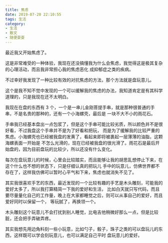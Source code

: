 ```yaml
---
title: 焦虑
date: 2019-07-20 22:10:55
tags: 生活
category: 
- 生活
- 散文
- 随便耍耍
---
```


最近我又开始焦虑了。

这是非常难受的一种体验，我现在还没搞懂我为什么会焦虑，我觉得这是极其复杂的心理活动，而且我非常担心我的焦虑恶化
成抑郁症之类的疾病。

不过幸好我发现了一种比较有效的对抗焦虑的方法，那个方法就是盘玩意儿。

这个是我不知不觉中发现的一个可以缓解我的焦虑的办法，我知道肯定是有其科学道理的，只是我现在还不太明白。

我现在在盘的东西有 3 个，一个是一串儿金刚菩提手串，就是那种很普通的手串，不是名贵的那种的，还有一个小海螺壳，最后是
一块不大不小的雨花石。

手串我已经基本盘出一点包浆了，但是这个手串可能比较劣质，所以颜色并不是很好看，不过我盘这个手串并不是为了好看和把玩，
而是为了缓解我的比较严重的焦虑。小海螺壳也已经被我盘的发黄了，看起来即将被裹起一层薄薄的油脂，这颗海螺表面一开始是
不怎么光滑的，现在已经被我盘的很光滑了。雨花石是最后开始盘的，因为目前盘玩的比较少，所以还没有什么变化。

每次在盘玩意儿的时候，心里会比较踏实，而且能够让我的胡思乱想停止下来，在这个什么也不想的状态下，只是仔细认真的把玩儿
手中的玩意儿，仿佛世界都不存在了，这样我仿佛可以暂时心平气和下来，焦虑也就消失不见了。

其实我很喜欢手艺的东西，最近发现的一个比较有趣的手艺是木头雕刻，可能我的爱好太多了，所以我打算精简一下我的爱好和生活，
比如白天就只写代码，而且要尽量量化自己的工作量，晚上在大家都睡觉之后，则可以从事自己的爱好，而且爱好同时以保留一个，
等玩腻了，再换领一个。

木头雕刻这个玩意儿不会打扰到别人睡觉，比电吉他稍微好那么一点，但是比较脏，还会把手弄破弄疼。

其实我想先用边角料刻一些小玩意，比如勺子，骰子，珠子之类的可以盘玩儿的东西，这样既可以学会刻玩意儿，也可以满足自己平时
盘玩意儿的爱好。

